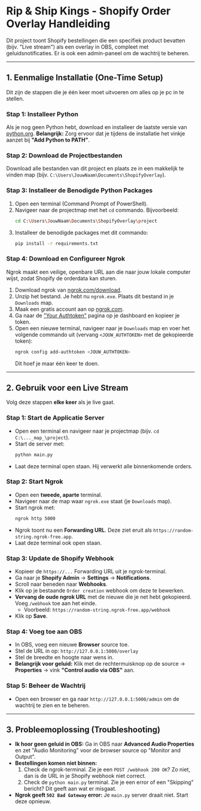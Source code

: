 # Rip & Ship Kings - Shopify Order Overlay Handleiding

Dit project toont Shopify bestellingen die een specifiek product bevatten (bijv. "Live stream") als een overlay in OBS, compleet met geluidsnotificaties. Er is ook een admin-paneel om de wachtrij te beheren.

---

## 1. Eenmalige Installatie (One-Time Setup)

Dit zijn de stappen die je één keer moet uitvoeren om alles op je pc in te stellen.

### Stap 1: Installeer Python
Als je nog geen Python hebt, download en installeer de laatste versie van [python.org](https://www.python.org/downloads/). **Belangrijk:** Zorg ervoor dat je tijdens de installatie het vinkje aanzet bij **"Add Python to PATH"**.

### Stap 2: Download de Projectbestanden
Download alle bestanden van dit project en plaats ze in een makkelijk te vinden map (bijv. `C:\Users\JouwNaam\Documents\ShopifyOverlay`).

### Stap 3: Installeer de Benodigde Python Packages
1.  Open een terminal (Command Prompt of PowerShell).
2.  Navigeer naar de projectmap met het `cd` commando. Bijvoorbeeld:
    ```bash
    cd C:\Users\JouwNaam\Documents\ShopifyOverlay\project
    ```
3.  Installeer de benodigde packages met dit commando:
    ```bash
    pip install -r requirements.txt
    ```

### Stap 4: Download en Configureer Ngrok
Ngrok maakt een veilige, openbare URL aan die naar jouw lokale computer wijst, zodat Shopify de orderdata kan sturen.
1.  Download ngrok van [ngrok.com/download](https://ngrok.com/download).
2.  Unzip het bestand. Je hebt nu `ngrok.exe`. Plaats dit bestand in je `Downloads` map.
3.  Maak een gratis account aan op [ngrok.com](https://dashboard.ngrok.com/signup).
4.  Ga naar de ["Your Authtoken"](https://dashboard.ngrok.com/get-started/your-authtoken) pagina op je dashboard en kopieer je token.
5.  Open een nieuwe terminal, navigeer naar je `Downloads` map en voer het volgende commando uit (vervang `<JOUW_AUTHTOKEN>` met de gekopieerde token):
    ```bash
    ngrok config add-authtoken <JOUW_AUTHTOKEN>
    ```
    Dit hoef je maar één keer te doen.

---

## 2. Gebruik voor een Live Stream

Volg deze stappen **elke keer** als je live gaat.

### Stap 1: Start de Applicatie Server
-   Open een terminal en navigeer naar je projectmap (bijv. `cd C:\..._map_\project`).
-   Start de server met:
    ```bash
    python main.py
    ```
-   Laat deze terminal open staan. Hij verwerkt alle binnenkomende orders.

### Stap 2: Start Ngrok
-   Open een **tweede, aparte** terminal.
-   Navigeer naar de map waar `ngrok.exe` staat (je `Downloads` map).
-   Start ngrok met:
    ```bash
    ngrok http 5000
    ```
-   Ngrok toont nu een **Forwarding URL**. Deze ziet eruit als `https://random-string.ngrok-free.app`.
-   Laat deze terminal ook open staan.

### Stap 3: Update de Shopify Webhook
-   Kopieer de `https://...` Forwarding URL uit je ngrok-terminal.
-   Ga naar je **Shopify Admin** -> **Settings** -> **Notifications**.
-   Scroll naar beneden naar **Webhooks**.
-   Klik op je bestaande `Order creation` webhook om deze te bewerken.
-   **Vervang de oude ngrok URL** met de nieuwe die je net hebt gekopieerd. Voeg `/webhook` toe aan het einde.
    -   Voorbeeld: `https://random-string.ngrok-free.app/webhook`
-   Klik op **Save**.

### Stap 4: Voeg toe aan OBS
-   In OBS, voeg een nieuwe **Browser** source toe.
-   Stel de URL in op: `http://127.0.0.1:5000/overlay`
-   Stel de breedte en hoogte naar wens in.
-   **Belangrijk voor geluid:** Klik met de rechtermuisknop op de source -> **Properties** -> vink **"Control audio via OBS"** aan.

### Stap 5: Beheer de Wachtrij
-   Open een browser en ga naar `http://127.0.0.1:5000/admin` om de wachtrij te zien en te beheren.

---

## 3. Probleemoplossing (Troubleshooting)

-   **Ik hoor geen geluid in OBS:** Ga in OBS naar **Advanced Audio Properties** en zet "Audio Monitoring" voor de browser source op "Monitor and Output".
-   **Bestellingen komen niet binnen:**
    1.  Check de ngrok-terminal. Zie je een `POST /webhook 200 OK`? Zo niet, dan is de URL in je Shopify webhook niet correct.
    2.  Check de `python main.py` terminal. Zie je een error of een "Skipping" bericht? Dit geeft aan wat er misgaat.
-   **Ngrok geeft `502 Bad Gateway` error:** Je `main.py` server draait niet. Start deze opnieuw. 